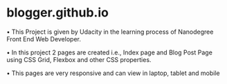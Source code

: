 # blogger.github.io
•	This Project is given by Udacity in the learning process of Nanodegree Front End Web Developer.

•	In this project 2 pages are created i.e., Index page and Blog Post Page using CSS Grid, Flexbox and other CSS properties.

•	This pages are very responsive and can view in laptop, tablet and mobile
